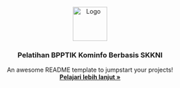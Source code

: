 <p align="center">
  <a href="https://bpptik.kominfo.go.id/">
    <img src="https://bpptik.kominfo.go.id/wp-content/uploads/2017/02/xlogo_web_bpptik-2.png.pagespeed.ic.LN1vMmwdNB.webp" alt="Logo" width="80" height="80">
  </a>
  <h3 align="center">Pelatihan BPPTIK Kominfo Berbasis SKKNI</h3>
  <p align="center">
    An awesome README template to jumpstart your projects!
    <br />
    <a href="https://bpptik.kominfo.go.id/sertifikasi/"><strong>Pelajari lebih lanjut »</strong></a>
  </p>
</p>